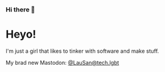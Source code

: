 ### Hi there 👋

<!--
**Lau-San/Lau-San** is a ✨ _special_ ✨ repository because its `README.md` (this file) appears on your GitHub profile.

Here are some ideas to get you started:

- 🔭 I’m currently working on ...
- 🌱 I’m currently learning ...
- 👯 I’m looking to collaborate on ...
- 🤔 I’m looking for help with ...
- 💬 Ask me about ...
- 📫 How to reach me: ...
- 😄 Pronouns: ...
- ⚡ Fun fact: ...
-->

# Heyo!

I'm just a girl that likes to tinker with software and make stuff.

My brad new Mastodon: <a rel="me" href="https://tech.lgbt/@LauSan">@LauSan@tech.lgbt</a>
